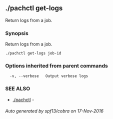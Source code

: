 ## ./pachctl get-logs

Return logs from a job.

### Synopsis


Return logs from a job.

```
./pachctl get-logs job-id
```

### Options inherited from parent commands

```
  -v, --verbose   Output verbose logs
```

### SEE ALSO
* [./pachctl](./pachctl.md)	 - 

###### Auto generated by spf13/cobra on 17-Nov-2016
